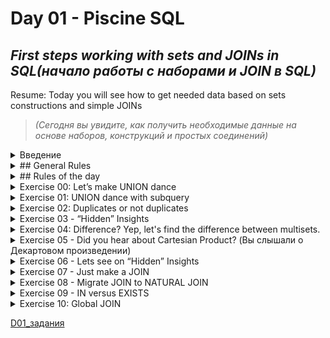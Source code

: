 # Day 01 - Piscine SQL

## _First steps working with sets and JOINs in SQL(начало работы с наборами и JOIN в SQL)_

Resume: Today you will see how to get needed data based on sets constructions and simple JOINs  
>*(Сегодня вы увидите, как получить необходимые данные на основе наборов, конструкций и простых соединений)*


<details>
<summary> Введение </summary> 

![D01_01](misc/images/D01_01.png)

In many aspects, sets are used in Relational Databases. Not just, make UNION or find MINUS between sets. Sets are also good candidates to make recursive queries.  
>(Во многих аспектах, множества используются в реляционных базах данных. Не только для объединения или поиска отрицательных значений между множествами. Множества также хороши для выполнения рекурсивных запросов)

There are the next set operators in PostgreSQL. 
- UNION [ALL]
- EXCEPT [ALL] 
- INTERSECT [ALL]

Keyword “ALL” means to save duplicates of rows in the result.  
> ключевое слово “ALL” выведет в результат строки с дублями  
The main rules to work with sets are below (основные правила для работы с множествами) :
- The main SQL provides a final names of attributes for whole query
> 
- The attributes of controlled SQL should satisfied number of columns and corresponding family types of main SQL

![D01_02](misc/images/D01_02.png)

Moreover, SQL sets are useful  to calculate some specific Data Science metrics, for example Jaccard distance between 2 objects based on existing data features.



</details>

<details>
<summary>## General Rules</summary> 


- Use this page as the only reference. Do not listen to any rumors and speculations on how to prepare your solution.
- Please make sure you are using the latest version of PostgreSQL.
- That is completely OK if you are using IDE to write a source code (aka SQL script).
- To be assessed your solution must be in your GIT repository.
- Your solutions will be evaluated by your piscine mates.
- You should not leave in your directory any other file than those explicitly specified by the exercise instructions. It is recommended that you modify your `.gitignore` to avoid accidents.
- Do you have a question? Ask your neighbor on the right. Otherwise, try with your neighbor on the left.
- Your reference manual: mates / Internet / Google. 
- Read the examples carefully. They may require things that are not otherwise specified in the subject.
- And may the SQL-Force be with you!
- Absolutely everything can be presented in SQL! Let’s start and have fun!


</details>

<details>
<summary>## Rules of the day</summary> 


- Please make sure you have an own(собственный) database and access for it on your PostgreSQL cluster. 
- Please download a [script](materials/model.sql) with Database Model here and apply the script to your database (you can use command line with psql or just run it through any IDE, for example DataGrip from JetBrains or pgAdmin from PostgreSQL community). 
- All tasks contain a list of Allowed and Denied sections with listed database options, database types, SQL constructions etc. Please have a look at the section before you start.
- Please take a look at the Logical View of our Database Model. (посмотрите логическое представление модели базы данных ниже)

![schema](misc/images/schema.png)

1. **pizzeria** table (Dictionary Table with available pizzerias)
- field **id** — primary key 
- field **name** — название пиццерии  
- field **rating** — average(средний) рейтинг пицерии (от 0 до 5)
2. **person** table (Dictionary Table with persons who loves pizza)
- field **id** — primary key
- field **name** — Имя  
- field **age** — возраст  
- field **gender** — пол  
- field **address** — адресс  
3. **menu** table (Dictionary Table with available menu and price for concrete pizza)
- field  **id** - primary key
- field **pizzeria_id** - foreign key to pizzeria
- field **pizza_name** - название пиццы в пицерии
- field **price** - цена пиццы
4. **person_visits** table (Operational Table with information about visits of pizzeria)
- field **id** - primary key
- field person_id - foreign key to person
- field pizzeria_id - foreign key to pizzeria
- field visit_date - date (for example 2022-01-01) of person visit 
5. **person_order** table (Operational Table with information about persons orders)
- field  **id** - primary key
- field person_id - foreign key to person
- field menu_id - foreign key to menu
- field order_date - date (for example 2022-01-01) of person order 



Persons' visit and persons' order are different entities and don't contain any correlation between data.  
For example, a client can be in one restraunt (just looking at menu) and in this time make an order in different one by phone or by mobile application.  
>в заданиях клиенты могут быть в одном ресторане (только посмотреть меню) и в это время делать заказ в другом по телефону или из мобильного приложения.
Or another case,  just be at home and again make a call with order without any visits.

</details>

<details>
<summary>Exercise 00: Let’s make UNION dance  </summary> 
  
| Exercise 00: Let’s make UNION dance |                                                                                                                          |
|---------------------------------------|--------------------------------------------------------------------------------------------------------------------------|
| Turn-in directory                     | ex00                                                                                                                     |
| Files to turn-in                      | `day01_ex00.sql`                                                                                 |
| **Allowed**                               |                                                                                                                          |
| Language                        | ANSI SQL                                                                                              |

Please write a SQL statement which returns menu’s identifier and pizza names from `menu` table and person’s identifier and person name from `person` table in one global list (with column names as presented on a sample below) ordered by object_id and then by object_name columns.  
  
(Напишите SQL запрос который вернет id меню и название пицы из таблицы `menu` и id человека и его имя из таблицы `person` в одном списке вывода (с названием столбцов как показано ниже) отсортируйте сначала по object_id а затем по object_name

| object_id | object_name |
| ------ | ------ |
| 1 | Anna |
| 1 | cheese pizza |
| ... | ... |

</details>

<details>
<summary> Exercise 01: UNION dance with subquery</summary> 

| Exercise 01: UNION dance with subquery|                                                                                                                          |
|---------------------------------------|--------------------------------------------------------------------------------------------------------------------------|
| Turn-in directory                     | ex01                                                                                                                     |
| Files to turn-in                      | `day01_ex01.sql`                                                                                 |
| **Allowed**                               |                                                                                                                          |
| Language                        | ANSI SQL                                                                                              |

Please modify a SQL statement from “exercise 00” by removing the object_id column. Then change ordering by object_name for part of data from the `person` table and then from `menu` table (like presented on a sample below). Please save duplicates!  

(Измените SQL запрос из прошлого упражнения уберите столбец object_id. Затем измените сортировку по object_name сначало сортируйте значения из таблицы  `person` и затем только из таблицы `menu`(как поаказано ниже). Записи могут дублироваться!

| object_name |
| ------ |
| Andrey |
| Anna |
| ... |
| cheese pizza |
| cheese pizza |
| ... |



</details>

<details>
<summary> Exercise 02: Duplicates or not duplicates</summary> 

| Exercise 02: Duplicates or not duplicates|                                                                                                                          |
|---------------------------------------|--------------------------------------------------------------------------------------------------------------------------|
| Turn-in directory                     | ex02                                                                                                                     |
| Files to turn-in                      | `day01_ex02.sql`                                                                                 |
| **Allowed**                               |                                                                                                                          |
| Language                        | ANSI SQL                                                                                              |
| **Denied**                               |                                                                                                                          |
| SQL Syntax Construction                        | `DISTINCT`, `GROUP BY`, `HAVING`, any type of `JOINs`                                                                                              |

Please write a SQL statement which returns unique pizza names from the `menu` table and orders by pizza_name column in descending mode. Please pay attention to the Denied section.  

(напишите SQL запрос который возвращает только уникальные названия пицц из таблицы `menu` и сортирует по названию пицц в убывающем порядке. обратите внимание некоторые конструкции запрещены )

</details>

<details>
<summary> Exercise 03 - “Hidden” Insights</summary> 


| Exercise 03: “Hidden” Insights |                                                                                                                          |
|---------------------------------------|--------------------------------------------------------------------------------------------------------------------------|
| Turn-in directory                     | ex03                                                                                                                     |
| Files to turn-in                      | `day01_ex03.sql`                                                                                 |
| **Allowed**                               |                                                                                                                          |
| Language                        | ANSI SQL                                                                                              |
| **Denied**                               |                                                                                                                          |
| SQL Syntax Construction                        |  any type of `JOINs`                                                                                              |

Please write a SQL statement which returns common rows for attributes order_date, person_id from `person_order` table from one side and visit_date, person_id from `person_visits` table from the other side (please see a sample below). In other words, let’s find identifiers of persons, who visited and ordered some pizza on the same day. Actually, please add ordering by action_date in ascending mode and then by person_id in descending mode.  
который возвращает строки из атрибутов даты заказа, персон_ид из таблицы `person_order` с одной стороны и дата визита из `person_visits` таблицы из сдругой стороны (пожалуйста смотрите пример ниже). в других словах, давай найдем идентификаторы людей, кто посещал и заказывал 

| action_date | person_id |
| ------ | ------ |
| 2022-01-01 | 6 |
| 2022-01-01 | 2 |
| 2022-01-01 | 1 |
| 2022-01-03 | 7 |
| 2022-01-04 | 3 |
| ... | ... |

</details>

<details>
<summary> Exercise 04: Difference? Yep, let's find the difference between multisets.</summary> 


| Exercise 04: Difference? Yep, let's find the difference between multisets. |                                                                                                                          |
|---------------------------------------|--------------------------------------------------------------------------------------------------------------------------|
| Turn-in directory                     | ex04                                                                                                                     |
| Files to turn-in                      | `day01_ex04.sql`                                                                                 |
| **Allowed**                               |                                                                                                                          |
| Language                        | ANSI SQL                                                                                              |
| **Denied**                               |                                                                                                                          |
| SQL Syntax Construction                        |  any type of `JOINs`                                                                                              |

Please write a SQL statement which returns a difference (minus) of person_id column values with saving duplicates between `person_order` table and `person_visits` table for order_date and visit_date are for 7th of January of 2022  
> вернуть разницу значения столбца  person_id с дублями  между  `person_order` и  `person_visits` таблицами дата заказа и дата визита 7  января 2022  

</details>

<details>
<summary>Exercise 05 - Did you hear about Cartesian Product? (Вы слышали о Декартовом произведении)</summary> 


| Exercise 05: Декартово произведение |                                                                                                                          |
|---------------------------------------|--------------------------------------------------------------------------------------------------------------------------|
| Turn-in directory                     | ex05                                                                                                                     |
| Files to turn-in                      | `day01_ex05.sql`                                                                                 |
| **Allowed**                               |                                                                                                                          |
| Language                        | ANSI SQL                                                                                              |

Please write a SQL statement which returns all possible combinations between `person` and `pizzeria` tables and please set ordering by person identifier and then by pizzeria identifier columns. Please take a look at the result sample below. Please be aware column's names can be different for you.  
> вернуть все возможные комбинации между таблицами `person` и `pizzeria` и отсортируйте по идентификатору персоны и затем по идентификатору пиццерии. посмотрите на пример результата ниже. Ознакомьтесь с названиями столбцов 

| person.id | person.name | age | gender | address | pizzeria.id | pizzeria.name | rating |
| ------ | ------ | ------ | ------ | ------ | ------ | ------ | ------ |
| 1 | Anna | 16 | female | Moscow | 1 | Pizza Hut | 4.6 |
| 1 | Anna | 16 | female | Moscow | 2 | Dominos | 4.3 |
| ... | ... | ... | ... | ... | ... | ... | ... |


</details>

<details>
<summary> Exercise 06 - Lets see on “Hidden” Insights</summary> 

| Exercise 06: Lets see on “Hidden” Insights |                                                                                                                          |
|---------------------------------------|--------------------------------------------------------------------------------------------------------------------------|
| Turn-in directory                     | ex06                                                                                                                     |
| Files to turn-in                      | `day01_ex06.sql`                                                                                 |
| **Allowed**                               |                                                                                                                          |
| Language                        | ANSI SQL                                                                                              |

Let's return our mind back to exercise #03 and change our SQL statement to return person names instead(вместо) of person identifiers and change ordering by action_date in ascending(возрастающем) mode and then by person_name in descending mode. Please take a look at a data sample below.

> Давай вернемся к нашему решению из упражнения #03 и изменим запрос так что бы он возвращал имена вместо идентификаторов персон и изменим сортирувоку по action_date в возрастающем порядке а затем по именам в убывающем порядке. посмотри на данные из примера ниже.  


| action_date | person_name |
| ------ | ------ |
| 2022-01-01 | Irina |
| 2022-01-01 | Anna |
| 2022-01-01 | Andrey |
| ... | ... |



</details>

<details>
<summary> Exercise 07 - Just make a JOIN</summary> 

| Exercise 07: Just make a JOIN |                                                                                                                          |
|---------------------------------------|--------------------------------------------------------------------------------------------------------------------------|
| Turn-in directory                     | ex07                                                                                                                     |
| Files to turn-in                      | `day01_ex07.sql`                                                                                 |
| **Allowed**                               |                                                                                                                          |
| Language                        | ANSI SQL                                                                                              |

Please write a SQL statement which returns the date of order from the `person_order` table and corresponding person name (name and age are formatted as in the data sample below) which made an order from the `person` table. Add a sort by both columns in ascending mode.  

> вернуть дату заказа из таблицы `person_order` и  имена персон ( имя и возраст форматируй как данные в примере ниже) сделай сортирвку в таблице персон.  добавь сортирвку по возрастанию 

| order_date | person_information |
| ------ | ------ |
| 2022-01-01 | Andrey (age:21) |
| 2022-01-01 | Andrey (age:21) |
| 2022-01-01 | Anna (age:16) |
| ... | ... |

</details>

<details>
<summary>  Exercise 08 - Migrate JOIN to NATURAL JOIN </summary>

| Exercise 08: Migrate JOIN to NATURAL JOIN |                                                                                                                          |
|---------------------------------------|--------------------------------------------------------------------------------------------------------------------------|
| Turn-in directory                     | ex08                                                                                                                     |
| Files to turn-in                      | `day01_ex08.sql`                                                                                 |
| **Allowed**                               |                                                                                                                          |
| Language                        | ANSI SQL                                                                                              |
| SQL Syntax Construction                        | `NATURAL JOIN`                                                                                              |
| **Denied**                               |                                                                                                                          |
| SQL Syntax Construction                        | other type of  `JOINs`                                                                                              |

Please rewrite a SQL statement from exercise #07 by using NATURAL JOIN construction. The result must be the same like for exercise #07.  
> Перепиши запрос из прошлого упражения используя  NATURAL JOIN конструкцию. Результат должен быть таким же как и в прошлом упражении

</details>


<details>
<summary>Exercise 09 - IN versus EXISTS</summary> 


| Exercise 09: IN versus EXISTS |                                                                                                                          |
|---------------------------------------|--------------------------------------------------------------------------------------------------------------------------|
| Turn-in directory                     | ex09                                                                                                                     |
| Files to turn-in                      | `day01_ex09.sql`                                                                                 |
| **Allowed**                               |                                                                                                                          |
| Language                        | ANSI SQL                                                                                              |

Please write 2 SQL statements which return a list of pizzerias names which have not been visited by persons by using IN for 1st one and EXISTS for the 2nd one.  
> напиши 2 запросв которые вернуть список названий пиццерий в которые никто не приходил с использованием IN для первого и EXISTS для второго запроса. 


</details>


<details>
<summary>Exercise 10: Global JOIN</summary> 

| Exercise 10: Global JOIN |                                                                                                                          |
|---------------------------------------|--------------------------------------------------------------------------------------------------------------------------|
| Turn-in directory                     | ex10                                                                                                                     |
| Files to turn-in                      | `day01_ex10.sql`                                                                                 |
| **Allowed**                               |                                                                                                                          |
| Language                        | ANSI SQL                                                                                              |

Please write a SQL statement which returns a list of the person names which made an order for pizza in the corresponding pizzeria. The sample result (with named columns) is provided below and yes ... please make ordering by 3 columns in ascending mode.
> верни список имен кто делал заказ пиццы в пиццерии. Пример рузультат (с названиями столбцов) есть  

| person_name | pizza_name | pizzeria_name | 
| ------ | ------ | ------ |
| Andrey | cheese pizza | Dominos |
| Andrey | mushroom pizza | Dominos |
| Anna | cheese pizza | Pizza Hut |
| ... | ... | ... |

</details>

[D01_задания](src/day01.sql)
